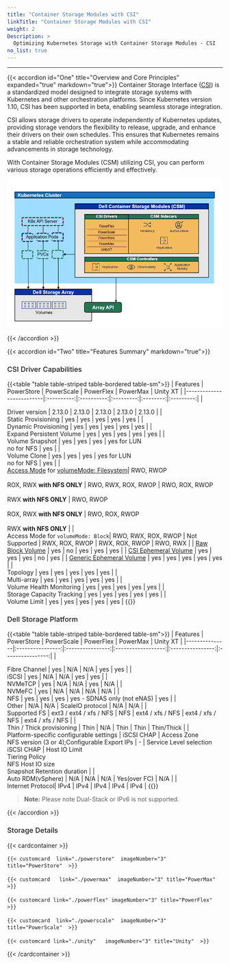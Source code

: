 ```yaml
---
title: "Container Storage Modules with CSI"
linkTitle: "Container Storage Modules with CSI"
weight: 2
Description: >
  Optimizing Kubernetes Storage with Container Storage Modules - CSI
no_list: true
---
```


<hr> 
<style> 
h2{
  font-weight:600;
}
h3{
  font-weight:500;
} 
.mycontent{
margin-bottom:20px;
}
</style>

{{< accordion id="One" title="Overview and Core Principles" expanded="true" markdown="true">}} 
Container Storage Interface ([CSI](https://kubernetes-csi.github.io/docs/)) is a standardized model designed to integrate storage systems with Kubernetes and other orchestration platforms. Since Kubernetes version 1.10, CSI has been supported in beta, enabling seamless storage integration.

CSI allows storage drivers to operate independently of Kubernetes updates, providing storage vendors the flexibility to release, upgrade, and enhance their drivers on their own schedules. This ensures that Kubernetes remains a stable and reliable orchestration system while accommodating advancements in storage technology.

With Container Storage Modules (CSM) utilizing CSI, you can perform various storage operations efficiently and effectively.

<img src="./csm_arc.png" alt="CSM Architecture"></img> 

{{< /accordion >}} 


{{< accordion id="Two" title="Features Summary" markdown="true">}} 

### CSI Driver Capabilities
{{<table "table table-striped table-bordered table-sm">}}
| Features                 | PowerStore | PowerScale | PowerFlex | PowerMax | Unity XT  |
|--------------------------|:----------:|:----------:|:---------:|:--------:|:---------:|
| <div style="text-align: left"> Driver version       | 2.13.0     | 2.13.0     | 2.13.0    | 2.13.0   | 2.13.0    |
| <div style="text-align: left"> Static Provisioning      | yes        | yes        | yes       | yes      | yes       |
| <div style="text-align: left"> Dynamic Provisioning     | yes        | yes        | yes       | yes      | yes       |
| <div style="text-align: left"> Expand Persistent Volume | yes        | yes        | yes       | yes      | yes       |
| <div style="text-align: left"> Volume Snapshot    | yes        | yes        | yes       | yes for LUN<br>no for NFS | yes       |
| <div style="text-align: left"> Volume Clone | yes        | yes        | yes       | yes for LUN<br>no for NFS | yes       |
| <div style="text-align: left"> [Access Mode](https://kubernetes.io/docs/concepts/storage/persistent-volumes/#access-modes) for [volumeMode: Filesystem](https://kubernetes.io/docs/concepts/storage/persistent-volumes/#volume-mode)| RWO, RWOP<br><br>ROX, RWX **with NFS ONLY** | RWO, RWX, ROX, RWOP | RWO, ROX, RWOP<br><br>RWX  **with NFS ONLY** | RWO, RWOP<br><br>ROX, RWX **with NFS ONLY** | RWO, ROX, RWOP<br><br>RWX  **with NFS ONLY** |
| <div style="text-align: left"> Access Mode for `volumeMode: Block`| RWO, RWX, ROX, RWOP | Not Supported | RWX, ROX, RWOP | RWX, ROX, RWOP | RWO, RWX |
| [Raw Block Volume](https://kubernetes.io/docs/concepts/storage/volume-pvc-datasource/)                               | yes      | no       | yes       | yes         | yes        |
| [CSI Ephemeral Volume](https://kubernetes.io/docs/concepts/storage/ephemeral-volumes/#csi-ephemeral-volumes)         | yes       | yes       | yes       | no        | yes        |
| [Generic Ephemeral Volume](https://kubernetes.io/docs/concepts/storage/ephemeral-volumes/#generic-ephemeral-volumes) | yes      | yes       | yes       | yes        | yes        |
| <div style="text-align: left"> Topology                 | yes        | yes        | yes       | yes      | yes       |
| <div style="text-align: left"> Multi-array              | yes        | yes        | yes       | yes      | yes       |
| <div style="text-align: left"> Volume Health Monitoring | yes        | yes        | yes       | yes      | yes       |
| <div style="text-align: left"> Storage Capacity Tracking | yes       | yes        | yes       | yes      | yes       |
| <div style="text-align: left"> Volume Limit             | yes        | yes        | yes       | yes      | yes       |
{{</table>}}

### Dell Storage Platform 
{{<table "table table-striped table-bordered table-sm">}}
| Features      | PowerStore       | PowerScale       | PowerFlex          | PowerMax         | Unity XT         |
|---------------|:----------------:|:----------------:|:------------------:|:----------------:|:----------------:|
| <div style="text-align: left"> Fibre Channel | yes              | N/A              | N/A                | yes              | yes              |
| <div style="text-align: left"> iSCSI         | yes              | N/A              | N/A                | yes              | yes              |
| <div style="text-align: left"> NVMeTCP       | yes              | N/A              | N/A                | yes              | N/A              |
| <div style="text-align: left"> NVMeFC        | yes              | N/A              | N/A                | N/A              | N/A              |
| <div style="text-align: left"> NFS           | yes              | yes              | yes                | yes - SDNAS only (not eNAS) | yes              |
| <div style="text-align: left"> Other         | N/A              | N/A              | ScaleIO protocol   | N/A              | N/A              |
| <div style="text-align: left"> Supported FS  | ext3 / ext4 / xfs / NFS | NFS       | ext4 / xfs / NFS   | ext4 / xfs / NFS | ext4 / xfs / NFS |
| <div style="text-align: left"> Thin / Thick provisioning | Thin             | N/A              | Thin               | Thin             | Thin/Thick       |
| <div style="text-align: left"> Platform-specific configurable settings | iSCSI CHAP | Access Zone<br>NFS version (3 or 4);Configurable Export IPs | - | Service Level selection<br>iSCSI CHAP | Host IO Limit<br>Tiering Policy<br>NFS Host IO size<br>Snapshot Retention duration |
| <div style="text-align: left"> Auto RDM(vSphere)  | N/A              | N/A              | N/A                | Yes(over FC)     | N/A              |
| <div style="text-align: left"> Internet Protocol| IPv4             | IPv4             | IPv4               | IPv4             | IPv4             |
{{</table>}}

> **Note:** Please note Dual-Stack or IPv6 is not supported.

{{< /accordion >}} 

### Storage Details
{{< cardcontainer >}} 

    {{< customcard  link="./powerstore"  imageNumber="3" title="PowerStore"  >}}

    {{< customcard   link="./powermax"  imageNumber="3" title="PowerMax" >}} 

    {{< customcard link="./powerflex" imageNumber="3" title="PowerFlex"  >}} 

    {{< customcard  link="./powerscale"  imageNumber="3" title="PowerScale"  >}}

    {{< customcard link="./unity"   imageNumber="3" title="Unity"  >}}

{{< /cardcontainer >}}

</br>

